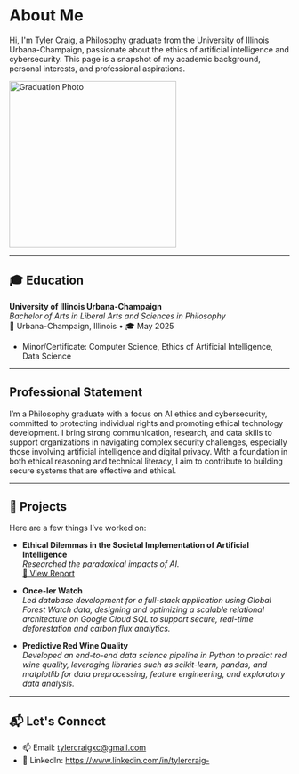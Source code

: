 #  About Me

Hi, I'm Tyler Craig, a Philosophy graduate from the University of Illinois Urbana-Champaign, passionate about the ethics of artificial intelligence and cybersecurity. This page is a snapshot of my academic background, personal interests, and professional aspirations.

<img src="https://github.com/user-attachments/assets/33501258-ee0a-4124-ac3d-a9b88c6a74fa" alt="Graduation Photo" width="300"/>


---

## 🎓 Education

**University of Illinois Urbana-Champaign**  
*Bachelor of Arts in Liberal Arts and Sciences in Philosophy*  
📍 Urbana-Champaign, Illinois • 🎓 May 2025  
- Minor/Certificate: Computer Science, Ethics of Artificial Intelligence, Data Science

---

## Professional Statement

I’m a Philosophy graduate with a focus on AI ethics and cybersecurity, committed to protecting individual rights and promoting ethical technology development. I bring strong communication, research, and data skills to support organizations in navigating complex security challenges, especially those involving artificial intelligence and digital privacy. With a foundation in both ethical reasoning and technical literacy, I aim to contribute to building secure systems that are effective and ethical.

---

## 🧪 Projects

Here are a few things I’ve worked on:

- **Ethical Dilemmas in the Societal Implementation of Artificial Intelligence**  
  _Researched the paradoxical impacts of AI._  
  [📎 View Report](https://drive.google.com/file/d/1-vrpuHFpNmgDCWOkYGsugSP9-6nbyKuj/view?usp=sharing)

- **Once-ler Watch**  
  _Led database development for a full-stack application using Global Forest Watch data, designing and optimizing a scalable relational architecture on Google Cloud SQL to support secure, real-time deforestation and carbon flux analytics._
  
- **Predictive Red Wine Quality**  
  _Developed an end-to-end data science pipeline in Python to predict red wine quality, leveraging libraries such as scikit-learn, pandas, and matplotlib for data preprocessing, feature engineering, and exploratory data analysis._ 
---

## 📬 Let's Connect

- 📫 Email: tylercraigxc@gmail.com
- 💼 LinkedIn: https://www.linkedin.com/in/tylercraig-

